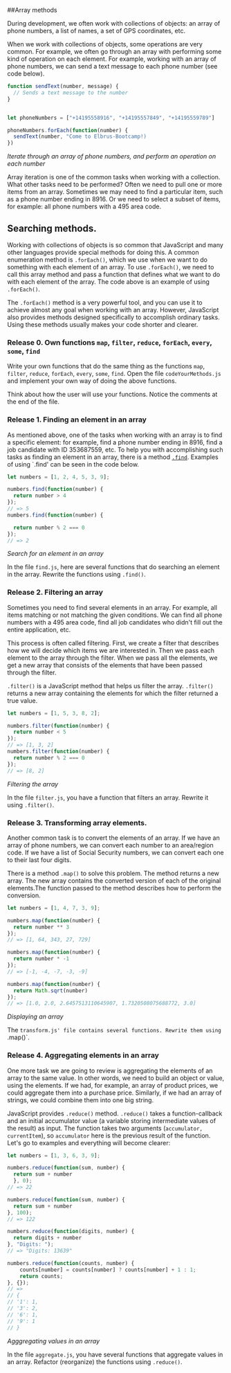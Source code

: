 ##Array methods

During development, we often work with collections of objects: an array of phone numbers, a list of names, a set of GPS coordinates, etc.

When we work with collections of objects, some operations are very common. For example, we often go through an array with performing some kind of operation on each element. For example, working with an array of phone numbers, we can send a text message to each phone number (see code below).

```javascript
function sendText(number, message) {
  // Sends a text message to the number
}


let phoneNumbers = ["+14195558916", "+14195557849", "+14195559789"]

phoneNumbers.forEach(function(number) {
  sendText(number, "Come to Elbrus-Bootcamp!)
})
```
*Iterate through an array of phone numbers, and perform an operation on each number*

Array iteration is one of the common tasks when working with a collection. What other tasks need to be performed? Often we need to pull one or more items from an array. Sometimes we may need to find a particular item, such as a phone number ending in 8916. Or we need to select a subset of items, for example: all phone numbers with a 495 area code.


## Searching methods.

Working with collections of objects is so common that JavaScript and many other languages provide special methods for doing this. A common enumeration method is `.forEach()`, which we use when we want to do something with each element of an array. To use `.forEach()`, we need to call this array method and pass a function that defines what we want to do with each element of the array. The code above is an example of using `.forEach()`.

The `.forEach()` method is a very powerful tool, and you can use it to achieve almost any goal when working with an array. However, JavaScript also provides methods designed specifically to accomplish ordinary tasks. Using these methods usually makes your code shorter and clearer.

### Release 0. Own functions `map`, `filter`, `reduce`, `forEach`, `every`, `some`, `find` 

Write your own functions that do the same thing as the functions `map`, `filter`, `reduce`, `forEach`, `every`, `some`, `find`.
Open the file `codeYourMethods.js` and implement your own way of doing the above functions.

Think about how the user will use your functions. Notice the comments at the end of the file.

### Release 1. Finding an element in an array
As mentioned above, one of the tasks when working with an array is to find a specific element: for example, find a phone number ending in 8916, find a job candidate with ID 353687559, etc. To help you with accomplishing such tasks as finding an element in an array, there is a method [`.find`](https://developer.mozilla.org/ru/docs/Web/JavaScript/Reference/Global_Objects/Array/find). Examples of using `.find' can be seen in the code below.

```javascript
let numbers = [1, 2, 4, 5, 3, 9];

numbers.find(function(number) { 
  return number > 4 
});
// => 5
numbers.find(function(number) { 

  return number % 2 === 0 
});
// => 2
```
*Search for an element in an array*

In the file `find.js`, here are several functions that do searching an element in the array. Rewrite the functions using `.find()`.

### Release 2. Filtering an array

Sometimes you need to find several elements in an array. For example, all items matching or not matching  the given conditions. We can find all phone numbers with a 495 area code, find all job candidates who didn't fill out the entire application, etc.

This process is often called filtering. First, we create a filter that describes how we will decide which items we are interested in. Then we pass each element to the array through the filter. When we pass all the elements, we get a new array that consists of the elements that have been passed through the filter.

`.filter()` is a JavaScript method that helps us filter the array. ``.filter()`` returns a new array containing the elements for which the filter returned a true value.

```javascript
let numbers = [1, 5, 3, 8, 2];

numbers.filter(function(number) { 
  return number < 5 
});
// => [1, 3, 2]
numbers.filter(function(number) { 
  return number % 2 === 0 
});
// => [8, 2]
```
*Filtering the array*

In the file `filter.js`, you have a function that filters an array. Rewrite it using `.filter()`.

### Release 3. Transforming array elements.

Another common task is to convert the elements of an array. If we have an array of phone numbers, we can convert each number to an area/region code. If we have a list of Social Security numbers, we can convert each one to their last four digits.

There is a method `.map()` to solve this problem. The method returns a new array. The new array contains the converted version of each of the original elements.The function passed to the method describes how to perform the conversion.

```javascript
let numbers = [1, 4, 7, 3, 9];

numbers.map(function(number) { 
  return number ** 3 
});
// => [1, 64, 343, 27, 729]

numbers.map(function(number) { 
  return number * -1 
});
// => [-1, -4, -7, -3, -9]

numbers.map(function(number) { 
  return Math.sqrt(number) 
});
// => [1.0, 2.0, 2.6457513110645907, 1.7320508075688772, 3.0]
```
*Displaying an array*

The `transform.js' file contains several functions. Rewrite them using `.map()`.


### Release 4. Aggregating elements in an array

One more task we are going to review is aggregating the elements of an array to the same value. In other words, we need to build an object or value, using the elements. If we had, for example, an array of product prices, we could aggregate them into a purchase price. Similarly, if we had an array of strings, we could combine them into one big string.

JavaScript provides `.reduce()` method. `.reduce()` takes a function-callback and an initial accumulator value (a variable storing intermediate values of the result) as input. The function takes two arguments (`accumulator, currentItem`), so `accumulator` here is the previous result of the function. Let's go to examples and everything will become clearer: 

```javascript
let numbers = [1, 3, 6, 3, 9];

numbers.reduce(function(sum, number) { 
  return sum + number 
  }, 0);
// => 22

numbers.reduce(function(sum, number) { 
  return sum + number   
}, 100);
// => 122

numbers.reduce(function(digits, number) { 
  return digits + number
}, "Digits: ");
// => "Digits: 13639"

numbers.reduce(function(counts, number) {
	counts[number] = counts[number] ? counts[number] + 1 : 1;
	return counts;
}, {});
// => 
// {
// '1': 1, 
// '3': 2, 
// '6': 1, 
// '9': 1
// }
```
*Agggregating values in an array*

In the file `aggregate.js`, you have several functions that aggregate values in an array. Refactor (reorganize) the functions using `.reduce()`.


[MDN Array]:(https://developer.mozilla.org/en-US/docs/Web/JavaScript/Reference/Global_Objects/Array)
[Enumerating methods]:(https://learn.javascript.ru/array-iteration) (rus)

